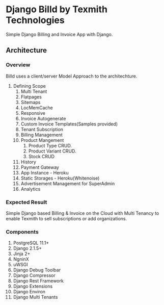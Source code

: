 # Django Billd by Texmith Technologies

Simple Django Billing and Invoice App with Django.

## Architecture

### Overview

Billd uses a client/server Model Approach to the architechture.

1. Defining Scope
   1. Multi Tenant
   2. Flatpages
   3. Sitemaps
   4. LocMemCache
   5. Responsive
   6. Invoice Autogenerate
   7. Custom Invoice Templates(Samples provided)
   8. Tenant Subscription
   9. Billing Management
   10. Product Mangement
       1.  Product Type CRUD.
       2.  Product Variant CRUD.
       3.  Stock CRUD
   11. History
   12. Payment Gateway
   13. App Instance - Heroku
   14. Static Storages - Heroku(Whitenoise)
   15. Advertisement Management for SuperAdmin
   16. Analytics

### Expected Result

Simple Django based Billing & Invoice on the Cloud with Multi Tenancy to enable Texmith to sell subscriptions or add organizations.

### Components

1. PostgreSQL 11.1+
2. Django 2.1.5+
3. Jinja 2+
4. NgninX
5. uWSGI
6. Django Debug Toolbar
7. Django Compressor
8. Django Rest Framework
9. Django Extensions
10. Django Environ
11. Django Multi Tenants
